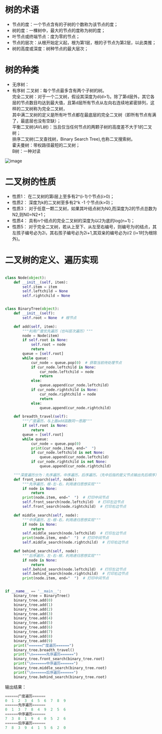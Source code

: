 # 树的术语
- 节点的度：一个节点含有的子树的个数称为该节点的度；
- 树的度：一棵树中，最大的节点的度称为树的度；
- 叶节点或终端节点：度为零的节点；
- 节点的层次：从根开始定义起，根为第1层，根的子节点为第2层，以此类推；
- 树的高度或深度：树种节点的最大层次；
# 树的种类
- 无序树：
- 有序树
二叉树：每个节点最多含有两个子树的树。  
完全二叉树：对于一个二叉树，假设其深度为d(d>1)。除了第d层外，其它各层的节点数目均达到最大值，且第d层所有节点从左向右连续地紧密排列，这样的二叉树称为完全二叉树，  
其中满二叉树的定义是所有叶节点都在最底层的完全二叉树（即所有节点有满了，最底层也没有空缺）；  
平衡二叉树(AVL树)：当且仅当任何节点的两颗子树的高度差不大于1的二叉树；  
排序二叉树(二叉查找树，Binary Search Tree),也称二叉搜索树。  
霍夫曼树：带权路径最短的二叉树；  
B树：一种对读

![image](https://github.com/MemorialCheng/EverybodyEveryday/blob/master/Python/python_images/树的种类.png)

# 二叉树的性质
- 性质1： 在二叉树的第i层上至多有2^(i-1)个节点(i>0)；
- 性质2： 深度为k的二叉树至多有2^k -1 个节点(k>0)；
- 性质3： 对于任意一颗二叉树，如果其叶结点树为N0,而深度为2的节点总数为N2,则N0=N2+1；
- 性质4： 具有n个结点的完全二叉树的深度为以2为底的log(n+1)；
- 性质5： 对于完全二叉树，若从上至下、从左至右编号，则编号为i的结点，其左孩子编号必为2i，其右孩子编号必为2i+1,其双亲的编号必为i/2 (i=1时为根除外)。

# 二叉树的定义、遍历实现

```py

class Node(object):
    def __init__(self, item):
        self.item = item
        self.leftchild = None
        self.rightchild = None


class BinaryTree(object):
    def __init__(self):
        self.root = None  # 根节点

    def add(self, item):
        """利用广度优先遍历（也叫层次遍历）"""
        node = Node(item)
        if self.root is None:
            self.root = node
            return
        queue = [self.root]
        while queue:
            cur_node = queue.pop(0)  # 获取当前待处理节点
            if cur_node.leftchild is None:
                cur_node.leftchild = node
                return
            else:
                queue.append(cur_node.leftchild)
            if cur_node.rightchild is None:
                cur_node.rightchild = node
                return
            else:
                queue.append(cur_node.rightchild)

    def breadth_travel(self):
        """广度遍历，与上面add函数同一思路"""
        if self.root is None:
            return
        queue = [self.root]
        while queue:
            cur_node = queue.pop(0)
            print(cur_node.item, end="  ")
            if cur_node.leftchild is not None:
                queue.append(cur_node.leftchild)
            if cur_node.rightchild is not None:
                queue.append(cur_node.rightchild)

    """深度遍历分为：先序遍历，中序遍历，后序遍历。（先中后指的是父节点输出先后顺序）"""
    def front_search(self, node):
        """先序遍历，根-左-右，利用递归思想实现"""
        if node is None:
            return
        print(node.item, end="  ")  # 打印中间节点
        self.front_search(node.leftchild)  # 打印左边节点
        self.front_search(node.rightchild)  # 打印右边节点

    def middle_search(self, node):
        """中序遍历，左-根-右，利用递归思想实现"""
        if node is None:
            return
        self.middle_search(node.leftchild)  # 打印左边节点
        print(node.item, end="  ")  # 打印中间节点
        self.middle_search(node.rightchild)  # 打印右边节点

    def behind_search(self, node):
        """后序遍历，左-右-根，利用递归思想实现"""
        if node is None:
            return
        self.behind_search(node.leftchild)  # 打印左边节点
        self.behind_search(node.rightchild)  # 打印右边节点
        print(node.item, end="  ")  # 打印中间节点


if __name__ == '__main__':
    binary_tree = BinaryTree()
    binary_tree.add(0)
    binary_tree.add(1)
    binary_tree.add(2)
    binary_tree.add(3)
    binary_tree.add(4)
    binary_tree.add(5)
    binary_tree.add(6)
    binary_tree.add(7)
    binary_tree.add(8)
    binary_tree.add(9)
    print("======广度遍历======")
    binary_tree.breadth_travel()
    print("\n======先序遍历======")
    binary_tree.front_search(binary_tree.root)
    print("\n======中序遍历======")
    binary_tree.middle_search(binary_tree.root)
    print("\n======后序遍历======")
    binary_tree.behind_search(binary_tree.root)

```
输出结果：
```py
======广度遍历======
0  1  2  3  4  5  6  7  8  9  
======先序遍历======
0  1  3  7  8  4  9  2  5  6  
======中序遍历======
7  3  8  1  9  4  0  5  2  6  
======后序遍历======
7  8  3  9  4  1  5  6  2  0  
```
